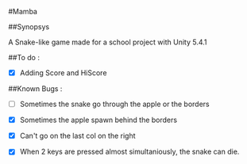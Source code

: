 #Mamba

##Synopsys

A Snake-like game made for a school project with Unity 5.4.1

##To do :

- [x] Adding Score and HiScore

##Known Bugs :

- [ ] Sometimes the snake go through the apple or the borders
- [x] Sometimes the apple spawn behind the borders
- [x] Can't go on the last col on the right
- [x] When 2 keys are pressed almost simultaniously, the snake can die.

